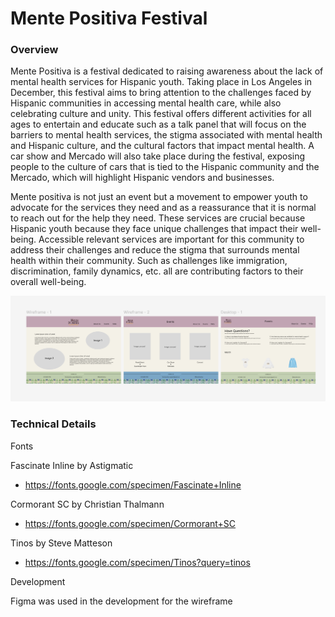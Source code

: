 # Mente Positiva Festival 

### Overview

  Mente Positiva is a festival dedicated to raising awareness about the lack of mental health services for Hispanic youth. Taking place in Los Angeles in December, this festival aims to bring attention to the challenges faced by Hispanic communities in accessing mental health care, while also celebrating culture and unity. This festival offers different activities for all ages to entertain and educate such as a talk panel that will focus on the barriers to mental health services, the stigma associated with mental health and Hispanic culture, and the cultural factors that impact mental health. A car show and Mercado will also take place during the festival, exposing people to the culture of cars that is tied to the Hispanic community and the Mercado, which will highlight Hispanic vendors and businesses. 
  
  Mente positiva is not just an event but a movement to empower youth to advocate for the services they need and as a reassurance that it is normal to reach out for the help they need. These services are crucial because Hispanic youth because they face unique challenges that impact their well-being. Accessible relevant services are important for this community to address their challenges and reduce the stigma that surrounds mental health within their community. Such as challenges like immigration, discrimination, family dynamics, etc. all are contributing factors to their overall well-being. 



![screen shot of mente positiva festival site wireframe](<Screenshot 2024-11-20 000207.png>)




### Technical Details

Fonts 

Fascinate Inline by Astigmatic
- https://fonts.google.com/specimen/Fascinate+Inline

Cormorant SC by Christian Thalmann
- https://fonts.google.com/specimen/Cormorant+SC

Tinos by Steve Matteson
- https://fonts.google.com/specimen/Tinos?query=tinos


Development

Figma was used in the development for the wireframe

